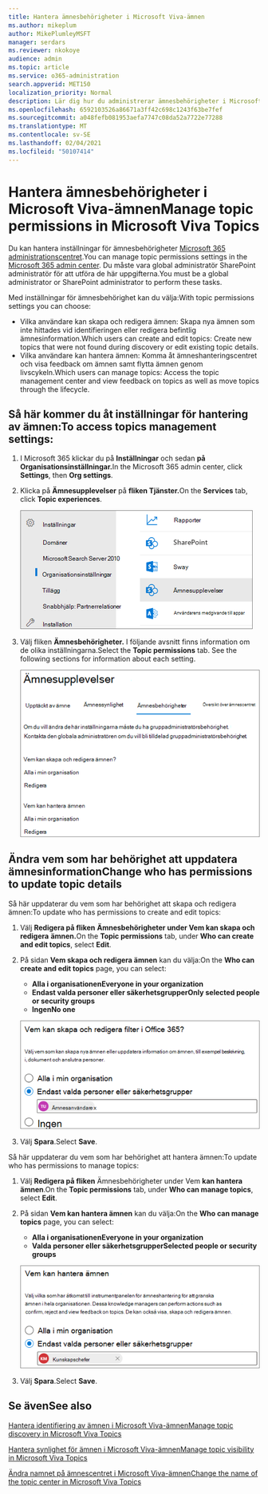 ```yaml
---
title: Hantera ämnesbehörigheter i Microsoft Viva-ämnen
ms.author: mikeplum
author: MikePlumleyMSFT
manager: serdars
ms.reviewer: nkokoye
audience: admin
ms.topic: article
ms.service: o365-administration
search.appverid: MET150
localization_priority: Normal
description: Lär dig hur du administrerar ämnesbehörigheter i Microsoft Viva-ämnen.
ms.openlocfilehash: 6592103526a86671a3ff42c698c1243f63be7fef
ms.sourcegitcommit: a048fefb081953aefa7747c08da52a7722e77288
ms.translationtype: MT
ms.contentlocale: sv-SE
ms.lasthandoff: 02/04/2021
ms.locfileid: "50107414"
---
```

# <a name="manage-topic-permissions-in-microsoft-viva-topics"></a><span data-ttu-id="49bc5-103">Hantera ämnesbehörigheter i Microsoft Viva-ämnen</span><span class="sxs-lookup"><span data-stu-id="49bc5-103">Manage topic permissions in Microsoft Viva Topics</span></span>

<span data-ttu-id="49bc5-104">Du kan hantera inställningar för ämnesbehörigheter [Microsoft 365 administrationscentret](https://admin.microsoft.com).</span><span class="sxs-lookup"><span data-stu-id="49bc5-104">You can manage topic permissions settings in the [Microsoft 365 admin center](https://admin.microsoft.com).</span></span> <span data-ttu-id="49bc5-105">Du måste vara global administratör SharePoint administratör för att utföra de här uppgifterna.</span><span class="sxs-lookup"><span data-stu-id="49bc5-105">You must be a global administrator or SharePoint administrator to perform these tasks.</span></span>

<span data-ttu-id="49bc5-106">Med inställningar för ämnesbehörighet kan du välja:</span><span class="sxs-lookup"><span data-stu-id="49bc5-106">With topic permissions settings you can choose:</span></span>

- <span data-ttu-id="49bc5-107">Vilka användare kan skapa och redigera ämnen: Skapa nya ämnen som inte hittades vid identifieringen eller redigera befintlig ämnesinformation.</span><span class="sxs-lookup"><span data-stu-id="49bc5-107">Which users can create and edit topics: Create new topics that were not found during discovery or edit existing topic details.</span></span>
- <span data-ttu-id="49bc5-108">Vilka användare kan hantera ämnen: Komma åt ämneshanteringscentret och visa feedback om ämnen samt flytta ämnen genom livscykeln.</span><span class="sxs-lookup"><span data-stu-id="49bc5-108">Which users can manage topics: Access the topic management center and view feedback on topics as well as move topics through the lifecycle.</span></span>

## <a name="to-access-topics-management-settings"></a><span data-ttu-id="49bc5-109">Så här kommer du åt inställningar för hantering av ämnen:</span><span class="sxs-lookup"><span data-stu-id="49bc5-109">To access topics management settings:</span></span>

1. <span data-ttu-id="49bc5-110">I Microsoft 365 klickar du på **Inställningar** och sedan **på Organisationsinställningar.**</span><span class="sxs-lookup"><span data-stu-id="49bc5-110">In the Microsoft 365 admin center, click **Settings**, then **Org settings**.</span></span>
2. <span data-ttu-id="49bc5-111">Klicka på **Ämnesupplevelser** på **fliken Tjänster.**</span><span class="sxs-lookup"><span data-stu-id="49bc5-111">On the **Services** tab, click **Topic experiences**.</span></span>

    ![Anslut att få kunskap](../media/admin-org-knowledge-options-completed.png) 

3. <span data-ttu-id="49bc5-113">Välj fliken **Ämnesbehörigheter.** I följande avsnitt finns information om de olika inställningarna.</span><span class="sxs-lookup"><span data-stu-id="49bc5-113">Select the **Topic permissions** tab. See the following sections for information about each setting.</span></span>

    ![knowledge-network-settings](../media/knowledge-network-settings-topic-permissions.png) 

## <a name="change-who-has-permissions-to-update-topic-details"></a><span data-ttu-id="49bc5-115">Ändra vem som har behörighet att uppdatera ämnesinformation</span><span class="sxs-lookup"><span data-stu-id="49bc5-115">Change who has permissions to update topic details</span></span>

<span data-ttu-id="49bc5-116">Så här uppdaterar du vem som har behörighet att skapa och redigera ämnen:</span><span class="sxs-lookup"><span data-stu-id="49bc5-116">To update who has permissions to create and edit topics:</span></span>

1. <span data-ttu-id="49bc5-117">Välj **Redigera på fliken** **Ämnesbehörigheter under Vem kan skapa och redigera** **ämnen.**</span><span class="sxs-lookup"><span data-stu-id="49bc5-117">On the **Topic permissions** tab, under **Who can create and edit topics**, select **Edit**.</span></span>
2. <span data-ttu-id="49bc5-118">På sidan **Vem skapa och redigera ämnen** kan du välja:</span><span class="sxs-lookup"><span data-stu-id="49bc5-118">On the **Who can create and edit topics** page, you can select:</span></span>
    - <span data-ttu-id="49bc5-119">**Alla i organisationen**</span><span class="sxs-lookup"><span data-stu-id="49bc5-119">**Everyone in your organization**</span></span>
    - <span data-ttu-id="49bc5-120">**Endast valda personer eller säkerhetsgrupper**</span><span class="sxs-lookup"><span data-stu-id="49bc5-120">**Only selected people or security groups**</span></span>
    - <span data-ttu-id="49bc5-121">**Ingen**</span><span class="sxs-lookup"><span data-stu-id="49bc5-121">**No one**</span></span>

    ![Skapa och redigera ämnen](../media/k-manage-who-can-create-and-edit.png)  

3. <span data-ttu-id="49bc5-123">Välj **Spara**.</span><span class="sxs-lookup"><span data-stu-id="49bc5-123">Select **Save**.</span></span>

<span data-ttu-id="49bc5-124">Så här uppdaterar du vem som har behörighet att hantera ämnen:</span><span class="sxs-lookup"><span data-stu-id="49bc5-124">To update who has permissions to manage topics:</span></span>

1. <span data-ttu-id="49bc5-125">Välj **Redigera på fliken** Ämnesbehörigheter under Vem **kan hantera** **ämnen**.</span><span class="sxs-lookup"><span data-stu-id="49bc5-125">On the **Topic permissions** tab, under **Who can manage topics**, select **Edit**.</span></span>
2. <span data-ttu-id="49bc5-126">På sidan **Vem kan hantera ämnen** kan du välja:</span><span class="sxs-lookup"><span data-stu-id="49bc5-126">On the **Who can manage topics** page, you can select:</span></span>
    - <span data-ttu-id="49bc5-127">**Alla i organisationen**</span><span class="sxs-lookup"><span data-stu-id="49bc5-127">**Everyone in your organization**</span></span>
    - <span data-ttu-id="49bc5-128">**Valda personer eller säkerhetsgrupper**</span><span class="sxs-lookup"><span data-stu-id="49bc5-128">**Selected people or security groups**</span></span>

    ![Hantera ämnen](../media/k-manage-who-can-manage-topics.png)  

3. <span data-ttu-id="49bc5-130">Välj **Spara**.</span><span class="sxs-lookup"><span data-stu-id="49bc5-130">Select **Save**.</span></span>

## <a name="see-also"></a><span data-ttu-id="49bc5-131">Se även</span><span class="sxs-lookup"><span data-stu-id="49bc5-131">See also</span></span>

[<span data-ttu-id="49bc5-132">Hantera identifiering av ämnen i Microsoft Viva-ämnen</span><span class="sxs-lookup"><span data-stu-id="49bc5-132">Manage topic discovery in Microsoft Viva Topics</span></span>](topic-experiences-discovery.md)

[<span data-ttu-id="49bc5-133">Hantera synlighet för ämnen i Microsoft Viva-ämnen</span><span class="sxs-lookup"><span data-stu-id="49bc5-133">Manage topic visibility in Microsoft Viva Topics</span></span>](topic-experiences-knowledge-rules.md)

[<span data-ttu-id="49bc5-134">Ändra namnet på ämnescentret i Microsoft Viva-ämnen</span><span class="sxs-lookup"><span data-stu-id="49bc5-134">Change the name of the topic center in Microsoft Viva Topics</span></span>](topic-experiences-administration.md)
